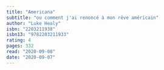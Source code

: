 ```yaml
---
title: "Americana"
subtitle: "ou comment j'ai renoncé à mon rêve américain"
author: "Luke Healy"
isbn: "2203211938"
isbn13: "9782203211933"
rating: 4
pages: 332
read: "2020-09-08"
date: "2020-09-07"
---
```


